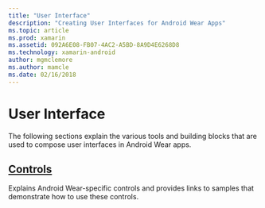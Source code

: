 ```yaml
---
title: "User Interface"
description: "Creating User Interfaces for Android Wear Apps"
ms.topic: article
ms.prod: xamarin
ms.assetid: 092A6E08-FB07-4AC2-A5BD-8A9D4E6268D8
ms.technology: xamarin-android
author: mgmclemore
ms.author: mamcle
ms.date: 02/16/2018
---
```


# User Interface

The following sections explain the various tools and building blocks
that are used to compose user interfaces in Android Wear apps.
 
##  [Controls](~/android/wear/user-interface/controls/index.md)

Explains Android Wear-specific controls and provides links to
samples that demonstrate how to use these controls.
